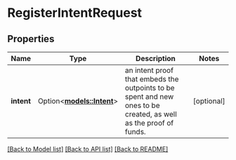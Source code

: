# RegisterIntentRequest

## Properties

| Name       | Type                                    | Description                                                                                                      | Notes      |
| ---------- | --------------------------------------- | ---------------------------------------------------------------------------------------------------------------- | ---------- |
| **intent** | Option<[**models::Intent**](Intent.md)> | an intent proof that embeds the outpoints to be spent and new ones to be created, as well as the proof of funds. | [optional] |

[[Back to Model list]](../README.md#documentation-for-models) [[Back to API list]](../README.md#documentation-for-api-endpoints) [[Back to README]](../README.md)
